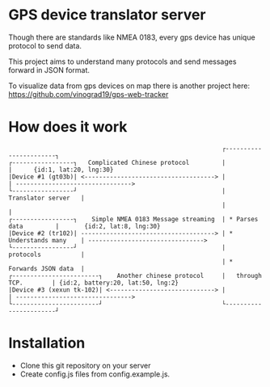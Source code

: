 # GPS device translator server

Though there are standards like NMEA 0183, every gps device has unique protocol to send data.

This project aims to understand many protocols and send messages forward in JSON format.

To visualize data from gps devices on map there is another project here: https://github.com/vinograd19/gps-web-tracker

# How does it work

```
                                                           ┌-----------------------┐
┌-----------------┐   Complicated Chinese protocol         |                       |      {id:1, lat:20, lng:30}
|Device #1 (gt03b)| <------------------------------------> |                       | -------------------------------->
└-----------------┘                                        |   Translator server   |
                                                           |                       |
┌-----------------┐    Simple NMEA 0183 Message streaming  | * Parses data         |       {id:2, lat:8, lng:30}
|Device #2 (tr102)| -------------------------------------> | * Understands many    | -------------------------------->
└-----------------┘                                        |   protocols           |
                                                           | * Forwards JSON data  |
┌------------------------┐    Another chinese protocol     |   through TCP.        | {id:2, battery:20, lat:50, lng:2}
|Device #3 (xexun tk-102)| <-----------------------------> |                       | -------------------------------->
└------------------------┘                                 └-----------------------┘

```

# Installation

* Clone this git repository on your server
* Create config.js files from config.example.js.
